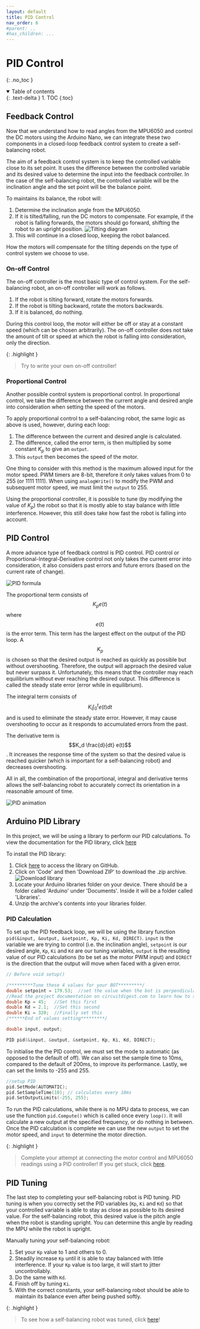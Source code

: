 ```yaml
---
layout: default
title: PID Control
nav_order: 6
#parent: ..
#has_children: ...
---
```


# PID Control
{: .no_toc }

<details open markdown="block">
  <summary>
    Table of contents
  </summary>
  {: .text-delta }
1. TOC
{:toc}
</details>

## Feedback Control
Now that we understand how to read angles from the MPU6050 and control the DC motors using the Arduino Nano, we can integrate these two components in a closed-loop feedback control system to create a self-balancing robot.

The aim of a feedback control system is to keep the controlled variable close to its set point. It uses the difference between the controlled variable and its desired value to determine the input into the feedback controller. In the case of the self-balancing robot, the controlled variable will be the inclination angle and the set point will be the balance point. 

To maintains its balance, the robot will:
1. Determine the inclination angle from the MPU6050.
2. If it is tilted/falling, run the DC motors to compensate. For example, if the robot is falling forwards, the motors should go forward, shifting the robot to an upright position.
![Tilting diagram](http://127.0.0.1:4000/assets/PID_control/tilting_diagram.png)
3. This will continue in a closed loop, keeping the robot balanced.

How the motors will compensate for the tilting depends on the type of control system we choose to use.

### On-off Control
The on-off controller is the most basic type of control system. For the self-balancing robot, an on-off controller will work as follows.

1. If the robot is tilting forward, rotate the motors forwards.
2. If the robot is tilting backward, rotate the motors backwards.
3. If it is balanced, do nothing.

During this control loop, the motor will either be off or stay at a constant speed (which can be chosen arbitrarily). The on-off controller does not take the amount of tilt or speed at which the robot is falling into consideration, only the direction.

{: .highlight }
> Try to write your own on-off controller!


### Proportional Control
Another possible control system is proportional control. In proportional control, we take the difference between the current angle and desired angle into consideration when setting the speed of the motors. 

To apply proportional control to a self-balancing robot, the same logic as above is used, however, during each loop: 
1. The difference between the current and desired angle is calculated.
2. The difference, called the error term, is then multiplied by some constant $K_p$ to give an `output`.
3. This `output` then becomes the speed of the motor.

One thing to consider with this method is the maximum allowed input for the motor speed. PWM timers are 8-bit, therefore it only takes values from 0 to 255 (or 1111 1111). When using `analogWrite()` to modify the PWM and subsequent motor speed, we must limit the `output` to 255.

Using the proportional controller, it is possible to tune (by modifying the value of $K_p$) the robot so that it is mostly able to stay balance with little interference. However, this still does take how fast the robot is falling into account.

## PID Control
A more advance type of feedback control is PID control. PID control or Proportional-Integral-Derivative control not only takes the current error into consideration, it also considers past errors and future errors (based on the current rate of change). 

![PID formula](http://127.0.0.1:4000/assets/PID_control/pid-loop-schematic-structure.png)

The proportional term consists of $$K_p e(t)$$ where $$e(t)$$ is the error term. This term has the largest effect on the output of the PID loop. A $$K_p$$ is chosen so that the desired output is reached as quickly as possible but without overshooting. Therefore, the output will approach the desired value but never surpass it. Unfortunately, this means that the controller may reach equilibrium without ever reaching the desired output. This difference is called the steady state error (error while in equilibrium).

The integral term consists of $$K_i \int_{0}^{t} e(t) dt$$ and is used to eliminate the steady state error. However, it may cause overshooting to occur as it responds to accumulated errors from the past.

The derivative term is $$K_d \frac{d}{dt} e(t)$$. It increases the response time of the system so that the desired value is reached quicker (which is important for a self-balancing robot) and decreases overshooting.

All in all, the combination of the proportional, integral and derivative terms allows the self-balancing robot to accurately correct its orientation in a reasonable amount of time.

![PID animation](http://127.0.0.1:4000/assets/PID_control/PID_Compensation_Animated.gif)


## Arduino PID Library
In this project, we will be using a library to perform our PID calculations. To view the documentation for the PID library, click <a href="https://playground.arduino.cc/Code/PIDLibrary/" and target="_blank">here</a>

To install the PID library:
1. Click <a href="https://github.com/br3ttb/Arduino-PID-Library" and target="_blank">here</a> to access the library on GitHub.
2. Click on 'Code' and then 'Download ZIP' to download the .zip archive.
![Download library](http://127.0.0.1:4000/assets/PID_control/pid_library_1.png)
3. Locate your Arduino libraries folder on your device. There should be a folder called 'Arduino' under 'Documents'. Inside it will be a folder called 'Libraries'.
4. Unzip the archive's contents into your libraries folder.

### PID Calculation
To set up the PID feedback loop, we will be using the library function `pid(&input, &output, &setpoint, Kp, Ki, Kd, DIRECT)`. `input` is the variable we are trying to control (i.e. the inclination angle), `setpoint` is our desired angle, `Kp`, `Ki` and `Kd` are our tuning variables, `output` is the resulting value of our PID calculations (to be set as the motor PWM input) and `DIRECT` is the direction that the output will move when faced with a given error.

```c++
// Before void setup()

/*********Tune these 4 values for your BOT*********/
double setpoint = 179.53;  //set the value when the bot is perpendicular to ground using serial monitor.
//Read the project documentation on circuitdigest.com to learn how to set these values
double Kp = 45;   //Set this first
double Kd = 2.1;  //Set this second 
double Ki = 320;  //Finally set this
/******End of values setting*********/

double input, output;

PID pid(&input, &output, &setpoint, Kp, Ki, Kd, DIRECT);
```

To initialise the the PID control, we must set the mode to automatic (as opposed to the default of off). We can also set the sample time to 10ms, compared to the default of 200ms, to improve its performance. Lastly, we can set the limits to -255 and 255.

```c++
//setup PID
pid.SetMode(AUTOMATIC);
pid.SetSampleTime(10); // calculates every 10ms
pid.SetOutputLimits(-255, 255);
```

To run the PID calculations, while there is no MPU data to process, we can use the function `pid.Compute()` which is called once every `loop()`. It will calculate a new output at the specified frequency, or do nothing in between. Once the PID calculation is complete we can use the new `output` to set the motor speed, and `input` to determine the motor direction.

{: .highlight }
> Complete your attempt at connecting the motor control and MPU6050 readings using a PID controller! If you get stuck, click <a href="https://github.com/UWA-Robotics-Club/self-balancing-robot/blob/main/Self_Balancing_Robot/Self_Balancing_Robot.ino" target="_blank">here</a>.

## PID Tuning
The last step to completing your self-balancing robot is PID tuning. PID tuning is when you correctly set the PID variables (`Kp`, `Ki` and `Kd`) so that your controlled variable is able to stay as close as possible to its desired value. For the self-balancing robot, this desired value is the pitch angle when the robot is standing upright. You can determine this angle by reading the MPU while the robot is upright.

Manually tuning your self-balancing robot:
1. Set your `Kp` value to 1 and others to 0.
2. Steadily increase `Kp` until it is able to stay balanced with little interference. If your `Kp` value is too large, it will start to jitter uncontrollably.
3. Do the same with `Kd`.
4. Finish off by tuning `Ki`.
5. With the correct constants, your self-balancing robot should be able to maintain its balance even after being pushed softly.

{: .highlight }
> To see how a self-balancing robot was tuned, click <a href="https://www.youtube.com/watch?v=cjSw7sc2JKk&t=2s&ab_channel=CircuitDigest
" target="_blank">here</a>!

<!-- Embed the youtube video if possible -->
